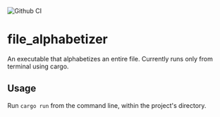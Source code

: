 ![Github CI](https://github.com/lasagnamassage/file_alphabetizer/actions/workflows/rust.yml/badge.svg)

# file_alphabetizer
An executable that alphabetizes an entire file. Currently runs only from terminal using cargo.

## Usage

Run `cargo run` from the command line, within the project's directory.
